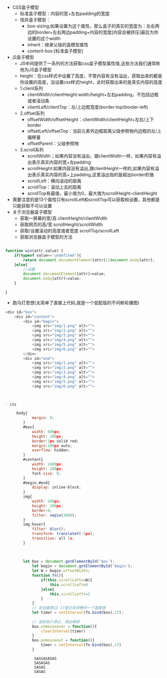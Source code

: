 - CSS盒子模型
  - 标准盒子模型：内容的宽+左右padding的宽度
  - 怪异盒子模型：
     - box-sizing;如果设置为这个属性，那么盒子的真实的宽度为：左右两边的border+左右两边padding+内容的宽度[内容会被挤压]最后为你设置的这个width
     - inherit：继承父级的盒模型属性
     - content-box:[标准盒子模型]
- jS盒子模型
  - JS中间提供了一系列的方法获取css盒子模型属性值,这些方法我们通常称他为JS盒子模型
  - height：在css样式中设置了高度，不管内容有没有溢出，获取出来的都是你设置的高度，没设置css样式height，此时获取出来的是真实内容的高度
  - 1.client系列
     - clientWidth/clientHeight:width/height+左右padding，不包括边框或者滚动条
     - clientLeft/clientTop：左/上边框宽度(border-top/border-left)
  - 2.offset系列
     - offsetWidth/offsetHeight：clientWidth/clientHeight+左右/上下border
     - offsetLeft/offsetTop：当前元素外边框距离父级参照物内边框的左/上偏移量
     - offsetParent：父级参照物
  - 3.scroll系列
     - scrollWidth；如果内容没有溢出，跟clientWidth一样，如果内容有溢出表示真实内容的宽+左padding
     - scrollHeight:如果内容没有溢出,跟clientHeight一样的,如果内容有溢出表示真实内容的高+上padding,这里溢出指的是超出border的值
     - scrollLeft：横向滚动的距离
     - scrollTop：滚动上去的距离
     - scrollTop有最值，最小值为0，最大值为scrollHeight-clientHeight
- 需要注意的是13个属性只有scrollLeft和scrollTop可以获取和设置，其他都是只能获取不可以设置
- 关于浏览器盒子模型
  - 获取一屏幕的宽/高  clientHeight/clientWidth
  - 获取网页的高/宽    scrollHeight/scrollWidth
  - 获取/设置滚动的高度或者宽度   scrollTop/scrollLeft
  - 获取浏览器盒子模型的方法
```js

function win(attr,value) {
    if(typeof value=='undefined'){
        return document.documentElement[attr]||document.body[attr];
    }else{
        //设置
        document.documentElement[attr]=value;
        document.body[attr]=value;
    }
  
}
```    
- 跑马灯思想(太简单了直接上代码,就是一个低配版的不间断轮播图)
```js
<div id="box">
    <div id="content">
        <div id="begin">
            <img src="img/1.png" alt="">
            <img src="img/2.png" alt="">
            <img src="img/3.png" alt="">
            <img src="img/4.png" alt="">
            <img src="img/5.png" alt="">
            <img src="img/6.png" alt="">
        </div>
        <div id="end">
            <img src="img/1.png" alt="">
            <img src="img/2.png" alt="">
            <img src="img/3.png" alt="">
            <img src="img/4.png" alt="">
            <img src="img/5.png" alt="">
            <img src="img/6.png" alt="">
   


- css 

     body{
            margin: 0;
        }
        #box{
            width: 600px;
            height: 200px;
            border:1px solid red;
            margin:100px auto;
            overflow: hidden;
        }
        #content{
            width: 2400px;
            height: 200px;
            font-size: 0;
        }
        #begin,#end{
            display: inline-block;
        }
        img{
            width: 200px;
            height: 200px;
            border:0;
            filter: sepia(200%);
        }
        img:hover{
            filter: blur();
            transform: translateY(-5px);
            transition: all 1s;
        }
        
         
        
        let box = document.getElementById('box');
            let begin = document.getElementById('begin');
            let W = begin.offsetWidth;
            function fn(){
                if(this.scrollLeft>=W){
                    this.scrollLeft=0
                }else{
                    this.scrollLeft+=3
                }
            }
            // 在动画里13-17是比较流畅的一个速度值
            let timer = setInterval(fn.bind(box),17);
        
            // 鼠标划入停止，滑出继续
            box.onmouseover = function(){
                clearInterval(timer)
            }
            box.onmouseout = function(){
                timer = setInterval(fn.bind(box),17)
            }
```
                 SASSASASAS
                 SASASAS
                 SASAS
                 SASAS

                 